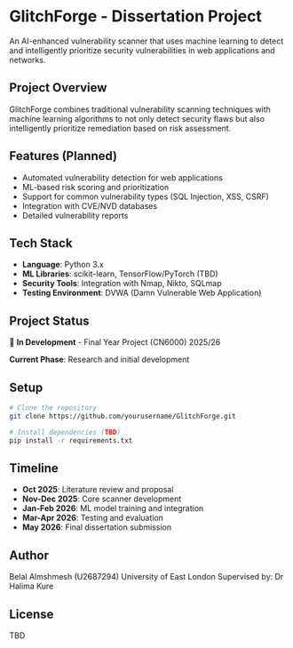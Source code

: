 # GlitchForge - Dissertation Project

An AI-enhanced vulnerability scanner that uses machine learning to detect and intelligently prioritize security vulnerabilities in web applications and networks.

## Project Overview

GlitchForge combines traditional vulnerability scanning techniques with machine learning algorithms to not only detect security flaws but also intelligently prioritize remediation based on risk assessment.

## Features (Planned)

- Automated vulnerability detection for web applications
- ML-based risk scoring and prioritization
- Support for common vulnerability types (SQL Injection, XSS, CSRF)
- Integration with CVE/NVD databases
- Detailed vulnerability reports

## Tech Stack

- **Language**: Python 3.x
- **ML Libraries**: scikit-learn, TensorFlow/PyTorch (TBD)
- **Security Tools**: Integration with Nmap, Nikto, SQLmap
- **Testing Environment**: DVWA (Damn Vulnerable Web Application)

## Project Status

🚧 **In Development** - Final Year Project (CN6000) 2025/26

**Current Phase**: Research and initial development

## Setup
```bash
# Clone the repository
git clone https://github.com/yourusername/GlitchForge.git

# Install dependencies (TBD)
pip install -r requirements.txt
```

## Timeline

- **Oct 2025**: Literature review and proposal
- **Nov-Dec 2025**: Core scanner development
- **Jan-Feb 2026**: ML model training and integration
- **Mar-Apr 2026**: Testing and evaluation
- **May 2026**: Final dissertation submission

## Author
Belal Almshmesh (U2687294)
University of East London
Supervised by: Dr Halima Kure

## License
TBD
